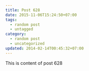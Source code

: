 ```yaml
---
title: Post 628
date: 2015-11-06T15:24:50+07:00
tags:
  - random post
  - untagged
category:
  - random post
  - uncategorized
updated: 2014-02-14T00:45:32+07:00
---
```

This is content of post 628